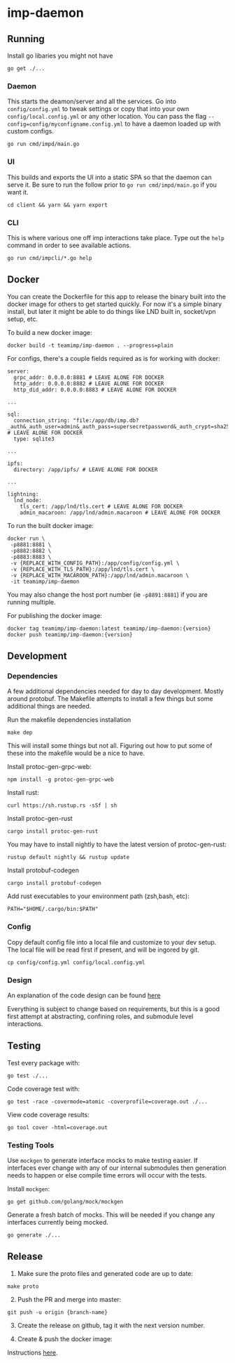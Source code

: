 # imp-daemon

## Running

Install go libaries you might not have

```
go get ./...
```

### Daemon

This starts the deamon/server and all the services. Go into `config/config.yml` to tweak settings or copy that into your own `config/local.config.yml` or any other location. You can pass the flag `--config=config/myconfigname.config.yml` to have a daemon loaded up with custom configs.

```
go run cmd/impd/main.go
```

### UI

This builds and exports the UI into a static SPA so that the daemon can serve it. Be sure to run the follow prior to `go run cmd/impd/main.go` if you want it.

```
cd client && yarn && yarn export
```

### CLI

This is where various one off imp interactions take place. Type out the `help` command in order to see available actions.

```
go run cmd/impcli/*.go help
```

## Docker

You can create the Dockerfile for this app to release the binary built into the docker image for others to get started quickly. For now it's a simple binary install, but later it might be able to do things like LND built in, socket/vpn setup, etc.

To build a new docker image:

```
docker build -t teamimp/imp-daemon . --progress=plain
```

For configs, there's a couple fields required as is for working with docker:

```
server:
  grpc_addr: 0.0.0.0:8881 # LEAVE ALONE FOR DOCKER
  http_addr: 0.0.0.0:8882 # LEAVE ALONE FOR DOCKER
  http_did_addr: 0.0.0.0:8883 # LEAVE ALONE FOR DOCKER

...

sql:
  connection_string: "file:/app/db/imp.db?_auth&_auth_user=admin&_auth_pass=supersecretpassword&_auth_crypt=sha256"  # LEAVE ALONE FOR DOCKER
  type: sqlite3

...

ipfs:
  directory: /app/ipfs/ # LEAVE ALONE FOR DOCKER

...

lightning:
  lnd_node:
    tls_cert: /app/lnd/tls.cert # LEAVE ALONE FOR DOCKER
    admin_macaroon: /app/lnd/admin.macaroon # LEAVE ALONE FOR DOCKER
```

To run the built docker image:

```
docker run \
 -p8881:8881 \
 -p8882:8882 \
 -p8883:8883 \
 -v {REPLACE_WITH_CONFIG_PATH}:/app/config/config.yml \
 -v {REPLACE_WITH_TLS_PATH}:/app/lnd/tls.cert \
 -v {REPLACE_WITH_MACAROON_PATH}:/app/lnd/admin.macaroon \
 -it teamimp/imp-daemon
```

You may also change the host port number (ie `-p8891:8881`) if you are running multiple.

For publishing the docker image:

```
docker tag teamimp/imp-daemon:latest teamimp/imp-daemon:{version}
docker push teamimp/imp-daemon:{version}
```

## Development

### Dependencies

A few additional dependencies needed for day to day development. Mostly around protobuf. The Makefile attempts to install a few things but some additional things are needed.

Run the makefile dependencies installation

```
make dep
```

This will install some things but not all. Figuring out how to put some of these into the makefile would be a nice to have.

Install protoc-gen-grpc-web:

```
npm install -g protoc-gen-grpc-web
```

Install rust:

```
curl https://sh.rustup.rs -sSf | sh
```

Install protoc-gen-rust

```
cargo install protoc-gen-rust
```

You may have to install nightly to have the latest version of protoc-gen-rust:

```
rustup default nightly && rustup update
```

Install protobuf-codegen

```
cargo install protobuf-codegen
```

Add rust executables to your environment path (zsh,bash, etc):

```
PATH="$HOME/.cargo/bin:$PATH"
```

### Config

Copy default config file into a local file and customize to your dev setup. The local file will be read first if present, and will be ingored by git.

```
cp config/config.yml config/local.config.yml
```

### Design

An explanation of the code design can be found [here](./docs/design.md)

Everything is subject to change based on requirements, but this is a good first attempt at abstracting, confining roles, and submodule level interactions.

## Testing

Test every package with:

```
go test ./...
```

Code coverage test with:

```
go test -race -covermode=atomic -coverprofile=coverage.out ./...
```

View code coverage results:

```
go tool cover -html=coverage.out
```

### Testing Tools

Use `mockgen` to generate interface mocks to make testing easier. If interfaces ever change with any of our internal submodules then generation needs to happen or else compile time errors will occur with the tests.

Install `mockgen`:

```
go get github.com/golang/mock/mockgen
```

Generate a fresh batch of mocks. This will be needed if you change any interfaces currently being mocked.

```
go generate ./...
```

## Release

1. Make sure the proto files and generated code are up to date:

```
make proto
```

2. Push the PR and merge into master:

```
git push -u origin {branch-name}
```

3. Create the release on github, tag it with the next version number.

4. Create & push the docker image:

Instructions [here](#docker).
